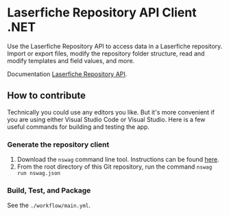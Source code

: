 # Laserfiche Repository API Client .NET

Use the Laserfiche Repository API to access data in a Laserfiche repository. Import or export files, modify the repository folder structure, read and modify templates and field values, and more.

Documentation [Laserfiche Repository API](https://developer.laserfiche.com/libraries.html).

## How to contribute

Technically you could use any editors you like. But it's more convenient if you are using either Visual Studio Code or Visual Studio. Here is a few useful commands for building and testing the app.

### Generate the repository client

1. Download the `nswag` command line tool. Instructions can be found [here](https://github.com/RicoSuter/NSwag/wiki/CommandLine).
2. From the root directory of this Git repository, run the command `nswag run nswag.json`

### Build, Test, and Package

See the `./workflow/main.yml`.
